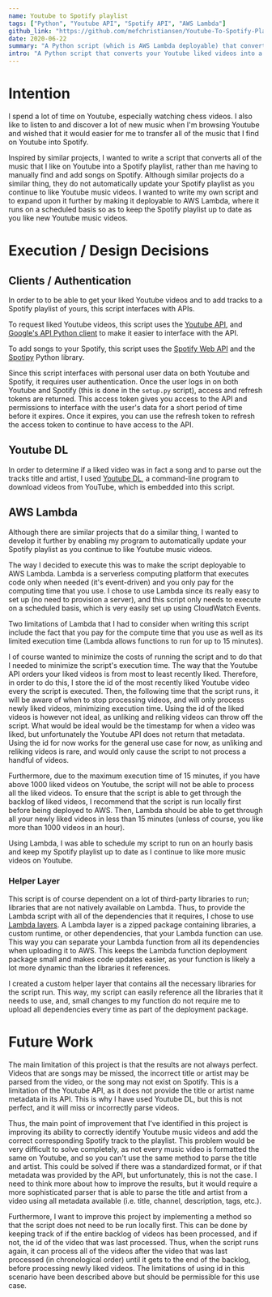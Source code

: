 ```yaml
---
name: Youtube to Spotify playlist
tags: ["Python", "Youtube API", "Spotify API", "AWS Lambda"]
github_link: "https://github.com/mefchristiansen/Youtube-To-Spotify-Playlist"
date: 2020-06-22
summary: "A Python script (which is AWS Lambda deployable) that converts your Youtube liked videos into a Spotify playlist."
intro: "A Python script that converts your Youtube liked videos into a Spotify playlist. This script is deployable to AWS Lambda where it will execute on a scheduled basis so that the Spotify playlist stays up to date as new videos are liked on Youtube."
---
```


# Intention

I spend a lot of time on Youtube, especially watching chess videos. I also like to listen to and discover a lot of new music when I'm browsing Youtube and wished that it would easier for me to transfer all of the music that I find on Youtube into Spotify.

Inspired by similar projects, I wanted to write a script that converts all of the music that I like on Youtube into a Spotify playlist, rather than me having to manually find and add songs on Spotify. Although similar projects do a similar thing, they do not automatically update your Spotify playlist as you continue to like Youtube music videos. I wanted to write my own script and to expand upon it further by making it deployable to AWS Lambda, where it runs on a scheduled basis so as to keep the Spotify playlist up to date as you like new Youtube music videos.

# Execution / Design Decisions

## Clients / Authentication

In order to to be able to get your liked Youtube videos and to add tracks to a Spotify playlist of yours, this script interfaces with APIs.

To request liked Youtube videos, this script uses the [Youtube API](https://developers.google.com/youtube/v3), and [Google's API Python client](https://github.com/googleapis/google-api-python-client) to make it easier to interface with the API.

To add songs to your Spotify, this script uses the [Spotify Web API](https://developer.spotify.com/documentation/web-api/) and the [Spotipy](https://github.com/plamere/spotipy) Python library.

Since this script interfaces with personal user data on both Youtube and Spotify, it requires user authentication. Once the user logs in on both Youtube and Spotify (this is done in the `setup.py` script), access and refresh tokens are returned. This access token gives you access to the API and permissions to interface with the user's data for a short period of time before it expires. Once it expires, you can use the refresh token to refresh the access token to continue to have access to the API.

## Youtube DL

In order to determine if a liked video was in fact a song and to parse out the tracks title and artist, I used [Youtube DL](https://github.com/ytdl-org/youtube-dl), a command-line program to download videos from YouTube, which is embedded into this script.

## AWS Lambda

Although there are similar projects that do a similar thing, I wanted to develop it further by enabling my program to automatically update your Spotify playlist as you continue to like Youtube music videos.

The way I decided to execute this was to make the script deployable to AWS Lambda. Lambda is a serverless computing platform that executes code only when needed (it's event-driven) and you only pay for the computing time that you use. I chose to use Lambda since its really easy to set up (no need to provision a server), and this script only needs to execute on a scheduled basis, which is very easily set up using CloudWatch Events.

Two limitations of Lambda that I had to consider when writing this script include the fact that you pay for the compute time that you use as well as its limited execution time (Lambda allows functions to run for up to 15 minutes).

I of course wanted to minimize the costs of running the script and to do that I needed to minimize the script's execution time. The way that the Youtube API orders your liked videos is from most to least recently liked. Therefore, in order to do this, I store the id of the most recently liked Youtube video every the script is executed. Then, the following time that the script runs, it will be aware of when to stop processing videos, and will only process newly liked videos, minimizing execution time. Using the id of the liked videos is however not ideal, as unliking and reliking videos can throw off the script. What would be ideal would be the timestamp for when a video was liked, but unfortunately the Youtube API does not return that metadata. Using the id for now works for the general use case for now, as unliking and reliking videos is rare, and would only cause the script to not process a handful of videos.

Furthermore, due to the maximum execution time of 15 minutes, if you have above 1000 liked videos on Youtube, the script will not be able to process all the liked videos. To ensure that the script is able to get through the backlog of liked videos, I recommend that the script is run locally first before being deployed to AWS. Then, Lambda should be able to get through all your newly liked videos in less than 15 minutes (unless of course, you like more than 1000 videos in an hour).

Using Lambda, I was able to schedule my script to run on an hourly basis and keep my Spotify playlist up to date as I continue to like more music videos on Youtube.

### Helper Layer

This script is of course dependent on a lot of third-party libraries to run; libraries that are not natively available on Lambda. Thus, to provide the Lambda script with all of the dependencies that it requires, I chose to use [Lambda layers](https://docs.aws.amazon.com/lambda/latest/dg/configuration-layers.html). A Lambda layer is a zipped package containing libraries, a custom runtime, or other dependencies, that your Lambda function can use. This way you can separate your Lambda function from all its dependencies when uploading it to AWS. This keeps the Lambda function deployment package small and makes code updates easier, as your function is likely a lot more dynamic than the libraries it references.

I created a custom helper layer that contains all the necessary libraries for the script run. This way, my script can easily reference all the libraries that it needs to use, and, small changes to my function do not require me to upload all dependencies every time as part of the deployment package.

# Future Work

The main limitation of this project is that the results are not always perfect. Videos that are songs may be missed, the incorrect title or artist may be parsed from the video, or the song may not exist on Spotify. This is a limitation of the Youtube API, as it does not provide the title or artist name metadata in its API. This is why I have used Youtube DL, but this is not perfect, and it will miss or incorrectly parse videos.

Thus, the main point of improvement that I've identified in this project is improving its ability to correctly identify Youtube music videos and add the correct corresponding Spotify track to the playlist. This problem would be very difficult to solve completely, as not every music video is formatted the same on Youtube, and so you can't use the same method to parse the title and artist. This could be solved if there was a standardized format, or if that metadata was provided by the API, but unfortunately, this is not the case. I need to think more about how to improve the results, but it would require a more sophisticated parser that is able to parse the title and artist from a video using all metadata available (i.e. title, channel, description, tags, etc.).

Furthermore, I want to improve this project by implementing a method so that the script does not need to be run locally first. This can be done by keeping track of if the entire backlog of videos has been processed, and if not,  the id of the video that was last processed. Thus, when the script runs again, it can process all of the videos after the video that was last processed (in chronological order) until it gets to the end of the backlog, before processing newly liked videos. The limitations of using id in this scenario have been described above but should be permissible for this use case.